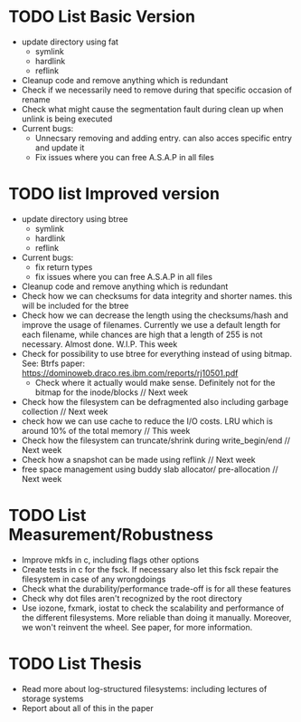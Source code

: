 # TODO List Basic Version
- update directory using fat
  - symlink
  - hardlink
  - reflink
- Cleanup code and remove anything which is redundant
- Check if we necessarily need to remove during that specific occasion of rename
- Check what might cause the segmentation fault during clean up when unlink is being executed
- Current bugs:
  - Unnecsary removing and adding entry. can also acces specific entry and update it
  - Fix issues where you can free A.S.A.P in all files

# TODO list Improved version
- update directory using btree
  - symlink
  - hardlink
  - reflink
- Current bugs:
  - fix return types
  - fix issues where you can free A.S.A.P in all files
- Cleanup code and remove anything which is redundant
- Check how we can checksums for data integrity and shorter names. this will be included for the btree
- Check how we can decrease the length using the checksums/hash and improve the usage of filenames.
  Currently we use a default length for each filename, while chances are high that a length of 255 is not necessary. Almost done. W.I.P. This week
- Check for possibility to use btree for everything instead of using bitmap. See: Btrfs paper: https://dominoweb.draco.res.ibm.com/reports/rj10501.pdf
  - Check where it actually would make sense. Definitely not for the bitmap for the inode/blocks // Next week
- Check how the filesystem can be defragmented also including garbage collection // Next week
- check how we can use cache to reduce the I/O costs. LRU which is around 10% of the total memory // This week
- Check how the filesystem can truncate/shrink during write_begin/end // Next week
- Check how a snapshot can be made using reflink // Next week
- free space management using buddy slab allocator/ pre-allocation // Next week

# TODO List Measurement/Robustness
- Improve mkfs in c, including flags other options
- Create tests in c for the fsck. If necessary also let this fsck repair the filesystem in case of any wrongdoings
- Check what the durability/performance trade-off is for all these features
- Check why dot files aren't recognized by the root directory
- Use iozone, fxmark, iostat to check the scalability and performance of the different filesystems. More reliable than doing it manually. Moreover, we won't reinvent the wheel. See paper, for more information.


# TODO List Thesis
- Read more about log-structured filesystems: including lectures of storage systems
- Report about all of this in the paper